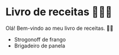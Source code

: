 # Livro de receitas 👨🏼‍🍳

Olá! Bem-vindo ao meu livro de receitas. 👋🏼

 - Strogonoff de frango
 - Brigadeiro de panela
